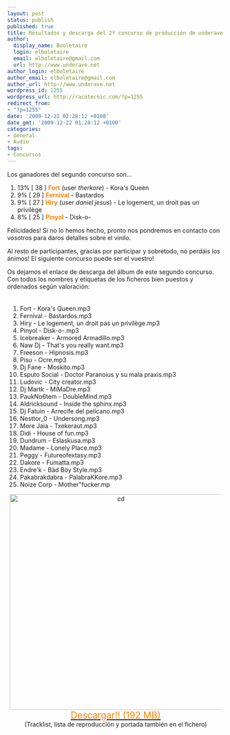 ```yaml
---
layout: post
status: publish
published: true
title: Resultados y descarga del 2º concurso de producción de underave
author:
  display_name: Booletaire
  login: elboletaire
  email: elboletaire@gmail.com
  url: http://www.underave.net
author_login: elboletaire
author_email: elboletaire@gmail.com
author_url: http://www.underave.net
wordpress_id: 1255
wordpress_url: http://racotecnic.com/?p=1255
redirect_from:
- "?p=1255"
date: '2009-12-22 02:28:12 +0100'
date_gmt: '2009-12-22 01:28:12 +0100'
categories:
- General
- Audio
tags:
- Concursos
---
```


Los ganadores del segundo concurso son...

1. 13% [ 38 ] <span style="font-weight: bold;"><span style="color: #ff8000;">Fort</span></span> (user <span style="font-style: italic;">therkore</span>) - Kora's Queen
2. 9% [ 29 ] <span style="font-weight: bold;"><span style="color: #ff8000;">Fernival</span></span> - Bastardos
3. 9% [ 27 ] <span style="font-weight: bold;"><span style="color: #ff8000;">Hiry</span></span> (user <span style="font-style: italic;">daniel jesus</span>) - Le logement, un droit pas un privilège
4. 8% [ 25 ] <span style="font-weight: bold;"><span style="color: #ff8000;">Pinyol</span></span> - Disk-o-

Felicidades! Si no lo hemos hecho, pronto nos pondremos en contacto con vosotros para daros detalles sobre el vinilo.

Al resto de participantes, gracias por participar y sobretodo, no perdáis los ánimos! El siguiente concurso puede ser el vuestro!

Os dejamos el enlace de descarga del álbum de este segundo concurso. Con todos los nombres y etiquetas de los ficheros bien puestos y ordenados según valoración:

<div style="margin: 0px; padding: 6px;">
  <ol>
    <li>Fort - Kora's Queen.mp3</li>
    <li>Fernival - Bastardos.mp3</li>
    <li>Hiry - Le logement, un droit pas un privilège.mp3</li>
    <li>Pinyol - Disk-o-.mp3</li>
    <li>Icebreaker - Armored Armadillo.mp3</li>
    <li>Naw Dj - That's you really want.mp3</li>
    <li>Freeson - Hipnosis.mp3</li>
    <li>Pisu - Ocre.mp3</li>
    <li>Dj Fane - Moskito.mp3</li>
    <li>Esputo Social - Doctor Paranoius y su mala praxis.mp3</li>
    <li>Ludovic - City creator.mp3</li>
    <li>Dj Martk - MiMaDre.mp3</li>
    <li>PaukNo6tem - DoubleMind.mp3</li>
    <li>Aldricksound - Inside the sphinx.mp3</li>
    <li>Dj Fatuin - Arrecife del pelícano.mp3</li>
    <li>Nesttor_0 - Undersong.mp3</li>
    <li>More Jaia - Txekeraut.mp3</li>
    <li>Didi - House of fun.mp3</li>
    <li>Dundrum - Eslaskusa.mp3</li>
    <li>Madame - Lonely Place.mp3</li>
    <li>Peggy - Futureofextasy.mp3</li>
    <li>Dakore - Fumatta.mp3</li>
    <li>Endre'k - Bäd Böy Style.mp3</li>
    <li>Pakabrakdabra - PalabraKKore.mp3</li>
    <li>Noize Corp - Mother"fucker.mp</li>
  </ol>

  <div style="text-align: center;"><a href="http://underave.net/forums/concurs/2onConcurs.zip"><img class="aligncenter size-medium wp-image-966" title="cd" src="http://forums.underave.net/portada2onconcurs.png" alt="cd" width="500" height="500" /></a></div>
  <div style="text-align: center;"><span style="font-size: 150%; line-height: normal;"><a href="http://underave.net/forums/concurs/2onConcurs.zip"><span style="color: #ff8000;"> </span></a></span></div>
  <div style="text-align: center;"><span style="font-size: 150%; line-height: normal;"><a href="http://underave.net/forums/concurs/2onConcurs.zip"><span style="color: #ff8000;">Descargar!! (192 MB)</span></a></span></div>
  <div style="text-align: center;">(Tracklist, lista de reproducción y portada también en el fichero)</div>
</div>
